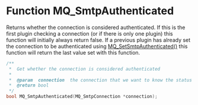 # Function MQ_SmtpAuthenticated

Returns whether the connection is considered authenticated. If this is the first plugin checking a connection (or if there is only one plugin) this function will initially always return false. If a previous plugin has already set the connection to be authenticated using [MQ_SetSmtpAuthenticated()](mq_setsmtpauthenticated) this function will return the last value set with this function.

````c
/**
 *  Get whether the connection is considered authenticated
 *
 *  @param  connection  the connection that we want to know the status of
 *  @return bool
 */
bool MQ_SmtpAuthenticated(MQ_SmtpConnection *connection);
````